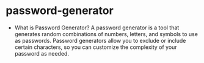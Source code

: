 # password-generator

- What is Password Generator?
A password generator is a tool that generates random combinations of numbers, letters, and symbols to use as passwords. Password generators allow you to exclude or include certain characters, so you can customize the complexity of your password as needed.
